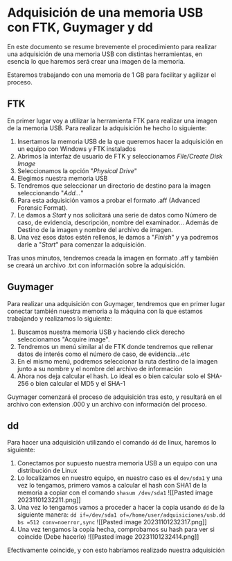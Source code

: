 # Adquisición de una memoria USB con FTK, Guymager y dd

En este documento se resume brevemente el procedimiento para realizar una adquisición de una memoria USB con distintas herramientas, en esencia lo que haremos será crear una imagen de la memoria.

Estaremos trabajando con una memoria de 1 GB para facilitar y agilizar el proceso.

## FTK

En primer lugar voy a utilizar la herramienta FTK para realizar una imagen de la memoria USB. Para realizar la adquisición he hecho lo siguiente:

1. Insertamos la memoria USB de la que queremos hacer la adquisición en un equipo con Windows y FTK instalados
2. Abrimos la interfaz de usuario de FTK y seleccionamos *File/Create Disk Image*
3. Seleccionamos la opción "*Physical Drive*" 
4. Elegimos nuestra memoria USB
5. Tendremos que seleccionar un directorio de destino para la imagen seleccionando "*Add...*"
6. Para esta adquisición vamos a probar el formato .aff (Advanced Forensic Format).
7. Le damos a *Start* y nos solicitará una serie de datos como Número de caso, de evidencia, descripción, nombre del examinador... Además de Destino de la imagen y nombre del archivo de imagen.
8. Una vez esos datos estén rellenos, le damos a "*Finish*" y ya podremos darle a "*Start*" para comenzar la adquisición.

Tras unos minutos, tendremos creada la imagen en formato .aff y también se creará un archivo .txt con información sobre la adquisición.

## Guymager

Para realizar una adquisición con Guymager, tendremos que en primer lugar conectar también nuestra memoria a la máquina con la que estamos trabajando y realizamos lo siguiente:

1. Buscamos nuestra memoria USB y haciendo click derecho seleccionamos "Acquire image".
2. Tendremos un menú similar al de FTK donde tendremos que rellenar datos de interés como el número de caso, de evidencia...etc
3. En el mismo menú, podremos seleccionar la ruta destino de la imagen junto a su nombre y el nombre del archivo de información
4. Ahora nos deja calcular el hash. Lo ideal es o bien calcular solo el SHA-256 o bien calcular el MD5 y el SHA-1

Guymager comenzará el proceso de adquisición tras esto, y resultará en el archivo con extension .000 y un archivo con información del proceso.
## dd

Para hacer una adquisición utilizando el comando `dd` de linux, haremos lo siguiente:

1. Conectamos por supuesto nuestra memoria USB a un equipo con una distribución de Linux
2. Lo localizamos en nuestro equipo, en nuestro caso es el `dev/sda1` y una vez lo tengamos, primero vamos a calcular el hash  con SHA1 de la memoria a copiar con el comando `shasum /dev/sda1`
   ![[Pasted image 20231101232211.png]]
3. Una vez lo tengamos vamos a proceder a hacer la copia usando `dd` de la siguiente manera:
	`dd if=/dev/sda1 of=/home/user/adquisiciones/usb.dd bs =512 conv=noerror,sync`
	![[Pasted image 20231101232317.png]]
4. Una vez tengamos la copia hecha, comprobamos su hash para ver si coincide (Debe hacerlo)
   ![[Pasted image 20231101232414.png]]

Efectivamente coincide, y con esto habríamos realizado nuestra adquisición
